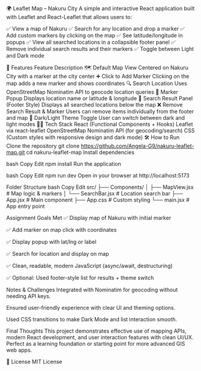🌍 Leaflet Map – Nakuru City
A simple and interactive React application built with Leaflet and React-Leaflet that allows users to:

✅ View a map of Nakuru
✅ Search for any location and drop a marker
✅ Add custom markers by clicking on the map
✅ See latitude/longitude in popups
✅ View all searched locations in a collapsible footer panel
✅ Remove individual search results and their markers
✅ Toggle between Light and Dark mode

🚀 Features
Feature	Description
🗺️ Default Map View	Centered on Nakuru City with a marker at the city center
➕ Click to Add Marker	Clicking on the map adds a new marker and shows coordinates
🔍 Search Location	Uses OpenStreetMap Nominatim API to geocode location queries
📍 Marker Popup	Displays location name or latitude & longitude
📜 Search Result Panel (Footer Style)	Displays all searched locations below the map
❌ Remove Search Result & Marker	Users can remove items individually from the footer and map
🌙 Dark/Light Theme Toggle	User can switch between dark and light modes
🧑‍💻 Tech Stack
React (Functional Components + Hooks)
Leaflet via react-leaflet
OpenStreetMap Nominatim API (for geocoding/search)
CSS (Custom styles with responsive design and dark mode)
🛠️ How to Run
Clone the repository
git clone https://github.com/Angela-G9/nakuru-leaflet-map.git
cd nakuru-leaflet-map
Install dependencies

bash Copy Edit npm install Run the application

bash Copy Edit npm run dev Open in your browser at http://localhost:5173

Folder Structure
bash Copy Edit src/ ├── Components/ │ ├── MapView.jsx # Map logic & markers │ └── SearchBar.jsx # Location search bar ├── App.jsx # Main component ├── App.css # Custom styling └── main.jsx # App entry point

Assignment Goals Met
✅ Display map of Nakuru with initial marker

✅ Add marker on map click with coordinates

✅ Display popup with lat/lng or label

✅ Search for location and display on map

✅ Clean, readable, modern JavaScript (async/await, destructuring)

✅ Optional: Used footer-style list for results + theme switch

Notes & Challenges
Integrated with Nominatim for geocoding without needing API keys.

Ensured user-friendly experience with clear UI and theming options.

Used CSS transitions to make Dark Mode and list interaction smooth.

Final Thoughts
This project demonstrates effective use of mapping APIs, modern React development, and user interaction features with clean UI/UX. Perfect as a learning foundation or starting point for more advanced GIS web apps.

🔗 License MIT License
